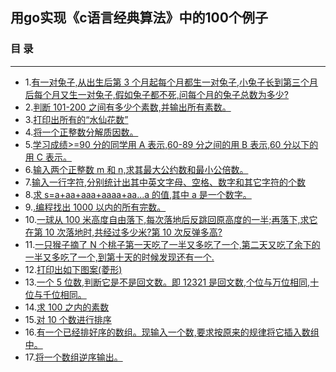 ## 用go实现《c语言经典算法》中的100个例子
### 目 录
***
* 1.[有一对兔子,从出生后第 3 个月起每个月都生一对兔子,小兔子长到第三个月后每个月又生一对兔子,假如兔子都不死,问每个月的兔子总数为多少?](http://git.oschina.net/justin.qin/c2go/blob/master/1.go)
* 2.[判断 101-200 之间有多少个素数,并输出所有素数。](http://git.oschina.net/justin.qin/c2go/blob/master/2.go)
* 3.[打印出所有的“水仙花数”](http://git.oschina.net/justin.qin/c2go/blob/master/3.go)
* 4.[将一个正整数分解质因数。](http://git.oschina.net/justin.qin/c2go/blob/master/4.go)
* 5.[学习成绩>=90 分的同学用 A 表示,60-89 分之间的用 B 表示,60 分以下的用 C 表示。](http://git.oschina.net/justin.qin/c2go/blob/master/5.go)
* 6.[输入两个正整数 m 和 n,求其最大公约数和最小公倍数。](http://git.oschina.net/justin.qin/c2go/blob/master/6.go)
* 7.[输入一行字符,分别统计出其中英文字母、空格、数字和其它字符的个数](http://git.oschina.net/justin.qin/c2go/blob/master/7.go)
* 8.[求 s=a+aa+aaa+aaaa+aa...a 的值,其中 a 是一个数字。](http://git.oschina.net/justin.qin/c2go/blob/master/8.go)
* 9.[.编程找出 1000 以内的所有完数。](http://git.oschina.net/justin.qin/c2go/blob/master/9.go)
* 10.[一球从 100 米高度自由落下,每次落地后反跳回原高度的一半;再落下,求它在第 10 次落地时,共经过多少米?第 10 次反弹多高?](http://git.oschina.net/justin.qin/c2go/blob/master/10.go)
* 11.[一只猴子摘了 N 个桃子第一天吃了一半又多吃了一个,第二天又吃了余下的一半又多吃了一个,到第十天的时候发现还有一个.](http://git.oschina.net/justin.qin/c2go/blob/master/11.go)
* 12.[打印出如下图案(菱形)](http://git.oschina.net/justin.qin/c2go/blob/master/12.go)
* 13.[一个 5 位数,判断它是不是回文数。即 12321 是回文数,个位与万位相同,十位与千位相同。](http://git.oschina.net/justin.qin/c2go/blob/master/13.go)
* 14.[求 100 之内的素数](http://git.oschina.net/justin.qin/c2go/blob/master/14.go)
* 15.[对 10 个数进行排序](http://git.oschina.net/justin.qin/c2go/blob/master/15.go)
* 16.[有一个已经排好序的数组。现输入一个数,要求按原来的规律将它插入数组中。](http://git.oschina.net/justin.qin/c2go/blob/master/16.go)
* 17.[将一个数组逆序输出。](http://git.oschina.net/justin.qin/c2go/blob/master/17.go)
